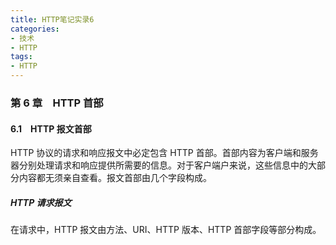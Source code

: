 ```yaml
---
title: HTTP笔记实录6
categories:
- 技术
- HTTP      
tags:
- HTTP
---
```


### 第 6 章　HTTP 首部

#### 6.1　HTTP 报文首部

HTTP 协议的请求和响应报文中必定包含 HTTP 首部。首部内容为客户端和服务器分别处理请求和响应提供所需要的信息。对于客户端户来说，这些信息中的大部分内容都无须亲自查看。报文首部由几个字段构成。


##### HTTP 请求报文
在请求中，HTTP 报文由方法、URI、HTTP 版本、HTTP 首部字段等部分构成。
